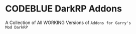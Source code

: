 # CODEBLUE DarkRP Addons
 A Collection of All WORKING Versions of <CODE BLUE>Addons for Garry's Mod DarkRP
